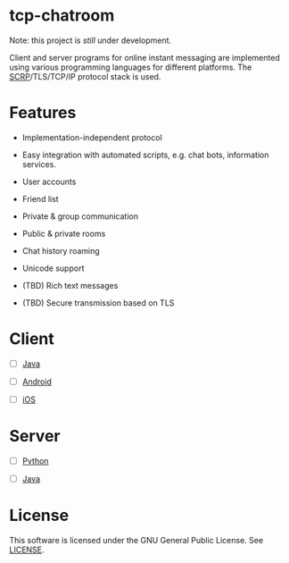 # tcp-chatroom

Note: this project is *still* under development.

Client and server programs for online instant messaging are implemented using 
various programming languages for different platforms. The 
[SCRP](protocol/SCRP.txt)/TLS/TCP/IP protocol stack is used.

# Features

- Implementation-independent protocol

- Easy integration with automated scripts, e.g. chat bots, information services.

- User accounts

- Friend list

- Private & group communication

- Public & private rooms

- Chat history roaming

- Unicode support

- (TBD) Rich text messages

- (TBD) Secure transmission based on TLS

# Client

- [ ] [Java](client/java)

- [ ] [Android](client/android)

- [ ] [iOS](client/iOS)

# Server

- [ ] [Python](server/python)

- [ ] [Java](server/java)

# License

This software is licensed under the GNU General Public License.
See [LICENSE](LICENSE).
